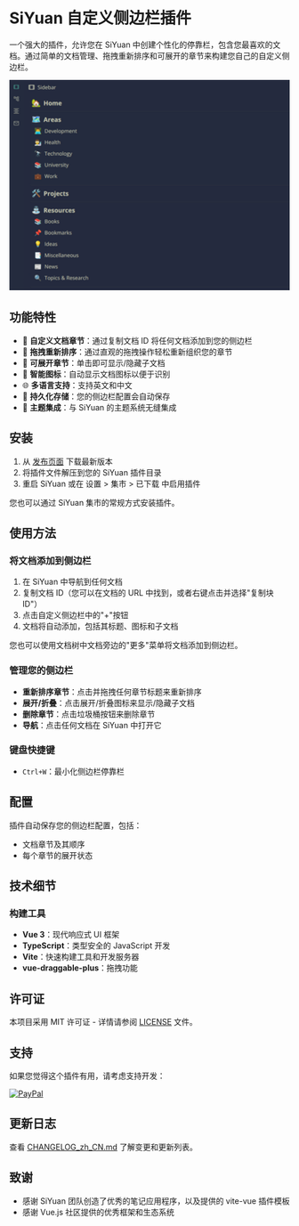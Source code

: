 # SiYuan 自定义侧边栏插件

一个强大的插件，允许您在 SiYuan 中创建个性化的停靠栏，包含您最喜欢的文档。通过简单的文档管理、拖拽重新排序和可展开的章节来构建您自己的自定义侧边栏。

![自定义侧边栏插件](preview.png)

## 功能特性

- 📁 **自定义文档章节**：通过复制文档 ID 将任何文档添加到您的侧边栏
- 🔄 **拖拽重新排序**：通过直观的拖拽操作轻松重新组织您的章节
- 📂 **可展开章节**：单击即可显示/隐藏子文档
- 🎯 **智能图标**：自动显示文档图标以便于识别
- 🌐 **多语言支持**：支持英文和中文
- 💾 **持久化存储**：您的侧边栏配置会自动保存
- 🎨 **主题集成**：与 SiYuan 的主题系统无缝集成

## 安装

1. 从 [发布页面](https://github.com/DD3Boh/custom-sidebar-siyuan/releases) 下载最新版本
2. 将插件文件解压到您的 SiYuan 插件目录
3. 重启 SiYuan 或在 设置 > 集市 > 已下载 中启用插件

您也可以通过 SiYuan 集市的常规方式安装插件。

## 使用方法

### 将文档添加到侧边栏

1. 在 SiYuan 中导航到任何文档
2. 复制文档 ID（您可以在文档的 URL 中找到，或者右键点击并选择"复制块 ID"）
3. 点击自定义侧边栏中的"+"按钮
4. 文档将自动添加，包括其标题、图标和子文档

您也可以使用文档树中文档旁边的"更多"菜单将文档添加到侧边栏。

### 管理您的侧边栏

- **重新排序章节**：点击并拖拽任何章节标题来重新排序
- **展开/折叠**：点击展开/折叠图标来显示/隐藏子文档
- **删除章节**：点击垃圾桶按钮来删除章节
- **导航**：点击任何文档在 SiYuan 中打开它

### 键盘快捷键

- `Ctrl+W`：最小化侧边栏停靠栏

## 配置

插件自动保存您的侧边栏配置，包括：
- 文档章节及其顺序
- 每个章节的展开状态

## 技术细节

### 构建工具

- **Vue 3**：现代响应式 UI 框架
- **TypeScript**：类型安全的 JavaScript 开发
- **Vite**：快速构建工具和开发服务器
- **vue-draggable-plus**：拖拽功能

## 许可证

本项目采用 MIT 许可证 - 详情请参阅 [LICENSE](LICENSE) 文件。

## 支持

如果您觉得这个插件有用，请考虑支持开发：

[![PayPal](https://img.shields.io/badge/PayPal-00457C?style=for-the-badge&logo=paypal&logoColor=white)](https://paypal.me/DD3Boh)

## 更新日志

查看 [CHANGELOG_zh_CN.md](CHANGELOG_zh_CN.md) 了解变更和更新列表。

## 致谢

- 感谢 SiYuan 团队创造了优秀的笔记应用程序，以及提供的 vite-vue 插件模板
- 感谢 Vue.js 社区提供的优秀框架和生态系统